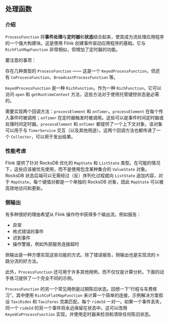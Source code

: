 ## 处理函数 

### 介绍 

`ProcessFunction` 将**事件处理**与**定时器**和**状态**结合起来，使其成为流处理应用程序的一个强大构建块。这是使用 Flink 创建事件驱动应用程序的基础。它与 `RichFlatMapFunction` 非常相似，但增加了定时器的功能。

要注意的事项：

存在几种类型的 `ProcessFunction` —— 这是一个 `KeyedProcessFunction`，但还有 `CoProcessFunction`、`BroadcastProcessFunction` 等。

`KeyedProcessFunction` 是一种 `RichFunction`。作为一种 `RichFunction`，它可以访问 `open` 和 `getRuntimeContext` 方法，这些方法对于使用托管键控状态是必需的。

需要实现两个回调方法：`processElement` 和 `onTimer`。`processElement` 在每个传入事件时被调用；`onTimer` 在定时器触发时被调用。这些可以是事件时间定时器或处理时间定时器。`processElement` 和 `onTimer` 都提供了一个上下文对象，该对象可以用于与 `TimerService` 交互（以及其他用途）。这两个回调方法也都传递了一个 `Collector`，可以用于发出结果。

### 性能考虑

Flink 提供了针对 RocksDB 优化的 `MapState` 和 `ListState` 类型。在可能的情况下，这些应该被优先使用，而不是使用包含某种集合的 `ValueState` 对象。RocksDB 状态后端可以无需经过（反）序列化过程就向 `ListState` 追加内容，对于 `MapState`，每个键值对都是一个单独的 RocksDB 对象，因此 `MapState` 可以被高效地访问和更新。



### 侧输出

有多种很好的理由希望从 Flink 操作符中获得多个输出流，例如报告：

- 异常
- 格式错误的事件 
- 迟到事件 
- 操作警报，例如外部服务连接超时 

侧输出是一种方便实现这些功能的方式。除了错误报告，侧输出也是实现流的 n 路分流的好方法。



此外，`ProcessFunction` 还可用于许多其他用例，而不仅仅是计算分析。下面的动手练习提供了一个完全不同的示例。

`ProcessFunction` 的另一个常见用例是过期陈旧状态。回想一下“行程与车费练习”，其中使用 `RichCoFlatMapFunction` 来计算一个简单的连接，示例解决方案假设 `TaxiRides` 和 `TaxiFares` 完美匹配，每个 `rideId` 一对一。如果一个事件丢失，同一个 `rideId` 的另一个事件将永远保留在状态中。这可以改用 `KeyedCoProcessFunction` 实现，并使用定时器来检测和清除任何陈旧状态。



